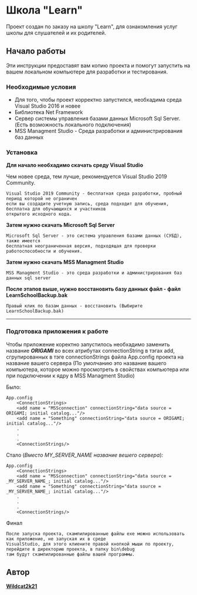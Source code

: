 # Школа "Learn"

Проект создан по заказу на школу "Learn", для ознакомления услуг школы для слушателей и их родителей.

## Начало работы

Эти инструкции предоставят вам копию проекта и помогут запустить на вашем локальном компьютере для разработки и тестирования.

### Необходимые условия

* Для того, чтобы проект корректно запустился, необхадима среда Visual Studio 2016 и новее
* Библиотека Net Framework
* Cервер системы управления базами данных Microsoft Sql Server. (Есть возможность локального подключения)
* MSS Managment Studio - Среда разработки и администрирования баз данных

### Установка

**Для начало необхадимо скачать среду Visual Studio**

Чем новее среда, тем лучше, рекомендуется Visual Studio 2019 Community.

	Visual Studio 2019 Community - бесплатная среда разработки, пробный период которой не ограничен
	если вы создадите учетную запись, среда подходит для обучения, бесплатна для обучающихся и участников
	открытого исходного кода.


**Затем нужно скачать Microsoft Sql Server**

	Microsoft Sql Server - это система управления базами данных (СУБД), также имеется
	бесплатная неограниченная версия, подходящая для проверки работоспособности и обучения.

**Затем нужно скачать MSS Managment Studio**

	MSS Managment Studio - это среда разработки и администрирования баз данных sql server

**После этапов выше, нужно восстановить базу данных файл - файл LearnSchoolBackup.bak**

	Правый клик по базам данных - восстановить (Выбирите LearnSchoolBackup.bak)


---

### Подготовка приложения к работе

Чтобы приложение коректно запустилось необхадимо заменить название ***ORIGAMI*** во всех атрибутах connectionString в тэгах add, сгрупированных в тэге connectionStrings файла App.config проекта на название вашего сервера (По умолчанию это название вашего компьютера, которое можно просмотреть в свойствах компьютера или при подключении к ядру в MSS Managment Studio)

Было:
```
App.config
    <ConnectionStrings>
    <add name = "MSSconnection" connectionString="data source = ORIGAMI; initial catalog..."/>
    <add name = "Something" connectionString="data source = ORIGAMI; initial catalog..."/>
    .
    .
    .
    <ConnectionStrings/>
```

Стало (*Вместо _MY_SERVER_NAME_ название вешего сервера*):

```
App.config
    <ConnectionStrings>
    <add name = "MSSconnection" connectionString="data source = _MY_SERVER_NAME_; initial catalog..."/>
    <add name = "Something" connectionString="data source = _MY_SERVER_NAME_; initial catalog..."/>
    .
    .
    .
    <ConnectionStrings/>
```

Финал

	После запуска проекта, скампилированные файлы exe можно использовать как приложение, не запуская их в среде
	VisualStudio, для этого клиените правой кнопкой мыши по проекту, перейдите в директорию проекта, в папку bin\debug
	там будут скампилированные файлы вашей программы.


## Автор

[**Wildcat2k21**](https://github.com/Wildcat2k21)
